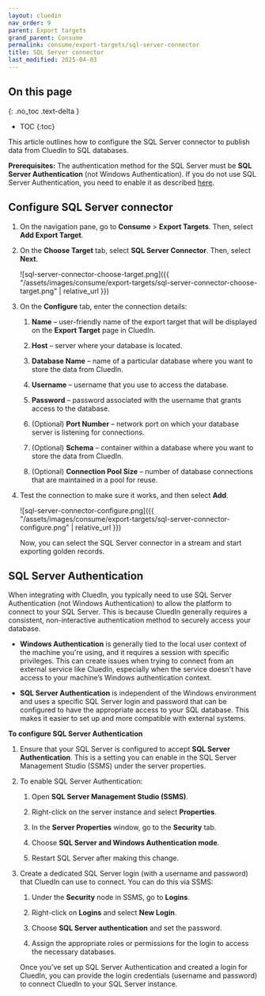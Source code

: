 ```yaml
---
layout: cluedin
nav_order: 9
parent: Export targets
grand_parent: Consume
permalink: consume/export-targets/sql-server-connector
title: SQL Server connector
last_modified: 2025-04-03
---
```

## On this page
{: .no_toc .text-delta }
- TOC
{:toc}

This article outlines how to configure the SQL Server connector to publish data from CluedIn to SQL databases.

**Prerequisites:** The authentication method for the SQL Server must be **SQL Server Authentication** (not Windows Authentication). If you do not use SQL Server Authentication, you need to enable it as described [here](#sql-server-authentication).

## Configure SQL Server connector

1. On the navigation pane, go to **Consume** > **Export Targets**. Then, select **Add Export Target**.

1. On the **Choose Target** tab, select **SQL Server Connector**. Then, select **Next**.

    ![sql-server-connector-choose-target.png]({{ "/assets/images/consume/export-targets/sql-server-connector-choose-target.png" | relative_url }})

1. On the **Configure** tab, enter the connection details:

    1. **Name** – user-friendly name of the export target that will be displayed on the **Export Target** page in CluedIn.

    1. **Host** – server where your database is located.

    1. **Database Name** – name of a particular database where you want to store the data from CluedIn.

    1. **Username** – username that you use to access the database.

    1. **Password** – password associated with the username that grants access to the database.

    1. (Optional) **Port Number** – network port on which your database server is listening for connections.

    1. (Optional) **Schema** – container within a database where you want to store the data from CluedIn.

    1. (Optional) **Connection Pool Size** – number of database connections that are maintained in a pool for reuse.

1. Test the connection to make sure it works, and then select **Add**.

    ![sql-server-connector-configure.png]({{ "/assets/images/consume/export-targets/sql-server-connector-configure.png" | relative_url }})

    Now, you can select the SQL Server connector in a stream and start exporting golden records.

## SQL Server Authentication

When integrating with CluedIn, you typically need to use SQL Server Authentication (not Windows Authentication) to allow the platform to connect to your SQL Server. This is because CluedIn generally requires a consistent, non-interactive authentication method to securely access your database.   

- **Windows Authentication** is generally tied to the local user context of the machine you're using, and it requires a session with specific privileges. This can create issues when trying to connect from an external service like CluedIn, especially when the service doesn't have access to your machine’s Windows authentication context.

- **SQL Server Authentication** is independent of the Windows environment and uses a specific SQL Server login and password that can be configured to have the appropriate access to your SQL database. This makes it easier to set up and more compatible with external systems.

**To configure SQL Server Authentication**

1. Ensure that your SQL Server is configured to accept **SQL Server Authentication**. This is a setting you can enable in the SQL Server Management Studio (SSMS) under the server properties.

1. To enable SQL Server Authentication:

    1. Open **SQL Server Management Studio (SSMS)**.

    1. Right-click on the server instance and select **Properties**.

    1. In the **Server Properties** window, go to the **Security** tab.

    1. Choose **SQL Server and Windows Authentication mode**.

    1. Restart SQL Server after making this change.

1. Create a dedicated SQL Server login (with a username and password) that CluedIn can use to connect. You can do this via SSMS:

    1. Under the **Security** node in SSMS, go to **Logins**.

    1. Right-click on **Logins** and select **New Login**.

    1. Choose **SQL Server authentication** and set the password.

    1. Assign the appropriate roles or permissions for the login to access the necessary databases.

    Once you’ve set up SQL Server Authentication and created a login for CluedIn, you can provide the login credentials (username and password) to connect CluedIn to your SQL Server instance.
